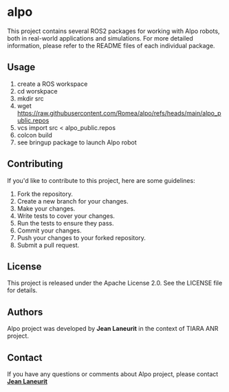 # alpo #

This project contains several ROS2 packages for working with Alpo robots, both in real-world applications and simulations. For more detailed information, please refer to the README files of each individual package.

## **Usage**

1. create a ROS workspace
2. cd worskpace
3. mkdir src
4. wget https://raw.githubusercontent.com/Romea/alpo/refs/heads/main/alpo_public.repos
5. vcs import src < alpo_public.repos
6. colcon build
7. see bringup package to launch Alpo robot

## **Contributing**

If you'd like to contribute to this project, here are some guidelines:

1. Fork the repository.
2. Create a new branch for your changes.
3. Make your changes.
4. Write tests to cover your changes.
5. Run the tests to ensure they pass.
6. Commit your changes.
7. Push your changes to your forked repository.
8. Submit a pull request.

## **License**

This project is released under the Apache License 2.0. See the LICENSE file for details.

## **Authors**

 Alpo project was developed by **Jean Laneurit** in the context of TIARA ANR project.

## **Contact**

If you have any questions or comments about Alpo project, please contact **[Jean Laneurit](mailto:jean.laneurit@inrae.fr)** 